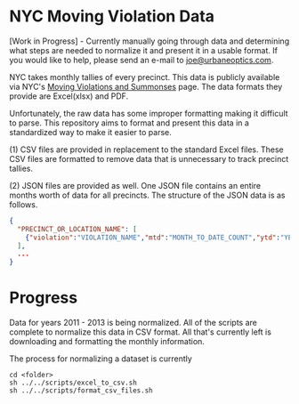 # NYC Moving Violation Data
[Work in Progress] - Currently manually going through data and determining what steps are needed to normalize it and present it in a usable format. If you would like to help, please send an e-mail to joe@urbaneoptics.com.

NYC takes monthly tallies of every precinct. This data is publicly available via NYC's [Moving Violations and Summonses](https://www1.nyc.gov/site/nypd/stats/traffic-data/traffic-data-moving.page) page. The data formats they provide are Excel(xlsx) and PDF. 

Unfortunately, the raw data has some improper formatting making it difficult to parse. This repository aims to format and present this data in a standardized way to make it easier to parse.

(1) CSV files are provided in replacement to the standard Excel files. These CSV files are formatted to remove data that is unnecessary to track precinct tallies.

(2) JSON files are provided as well. One JSON file contains an entire months worth of data for all precincts.
The structure of the JSON data is as follows.
```json
{
  "PRECINCT_OR_LOCATION_NAME": [
    {"violation":"VIOLATION_NAME","mtd":"MONTH_TO_DATE_COUNT","ytd":"YEAR_TO_DATE_COUNT"},
  ],
  ...
}
```

# Progress
Data for years 2011 - 2013 is being normalized. All of the scripts are complete to normalize this data in CSV format. All that's currently left is downloading and formatting the monthly information.

The process for normalizing a dataset is currently
```
cd <folder>
sh ../../scripts/excel_to_csv.sh 
sh ../../scripts/format_csv_files.sh
```

